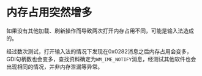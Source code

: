 # 内存占用突然增多
如果没有其他加载、刷新操作而导致两次打开内存占用不同，可能是输入法造成的。

经过数次测试，打开输入法的情况下发现在0x0282消息之后内存占用会变多，GDI句柄数也会变多，查找资料确定为`WM_IME_NOTIFY`消息，经测试其他软件也会出现相同的情况，并非内存泄漏等异常。